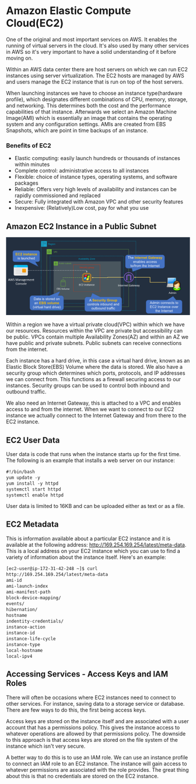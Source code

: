 # Amazon Elastic Compute Cloud(EC2)
One of the original and most important services on AWS. It enables the running of virtual servers in the cloud. It's also used by many other services in AWS so it's very important to have a solid understanding of it before moving on.

Within an AWS data center there are host servers on which we can run EC2 instances using server virtualization. The EC2 hosts are managed by AWS and users manage the EC2 instance that is run on top of the host servers.

When launching instances we have to choose an instance type(hardware profile), which designates different combinations of CPU, memory, storage, and networking. This determines both the cost and the performance capabilities of that instance. Afterwards we select an Amazon Machine Image(AMI) which is essentially an image that contains the operating system and any configuration settings. AMIs are created from EBS Snapshots, which are point in time backups of an instance. 

### Benefits of EC2
- Elastic computing: easily launch hundreds or thousands of instances within minutes
- Complete control: administrative access to all instances
- Flexible: choice of instance types, operating systems, and software packages
- Reliable: Offers very high levels of availability and instances can be rapidly commissioned and replaced
- Secure: Fully integrated with Amazon VPC and other security features
- Inexpensive: (Relatively)Low cost, pay for what you use

## Amazon EC2 Instance in a Public Subnet
![ec2_public_subnet](./assets/ec2_public_subnet.png)

Within a region we have a virtual private cloud(VPC) within which we have our resources. Resources within the VPC are private but accessibility can be public. VPCs contain multiple Availability Zones(AZ) and within an AZ we have public and private subnets. Public subnets can receive connections from the internet.

Each instance has a hard drive, in this case a virtual hard drive, known as an Elastic Block Store(EBS) Volume where the data is stored. We also have a security group which determines which ports, protocols, and IP addresses we can connect from. This functions as a firewall securing access to our instances. Security groups can be used to control both inbound and outbound traffic.

We also need an Internet Gateway, this is attached to a VPC and enables access to and from the internet. When we want to connect to our EC2 instance we actually connect to the Internet Gateway and from there to the EC2 instance. 

## EC2 User Data
User data is code that runs when the instance starts up for the first time. The following is an example that installs a web server on our instance:

```Shell
#!/bin/bash
yum update -y
yum install -y httpd
systemctl start httpd
systemctl enable httpd
```

User data is limited to 16KB and can be uploaded either as text or as a file.

## EC2 Metadata
This is information available about a particular EC2 instance and it is available at the following address: http://169.254.169.254/latest/meta-data. This is a local address on your EC2 instance which you can use to find a variety of information about the instance itself. Here's an example:

```Shell
[ec2-user@ip-172-31-42-248 ~]$ curl http://169.254.169.254/latest/meta-data
ami-id
ami-launch-index
ami-manifest-path
block-device-mapping/
events/
hibernation/
hostname
indentity-credentials/
instance-action
instance-id
instance-life-cycle
instance-type
local-hostname
local-ipv4
```

## Accessing Services - Access Keys and IAM Roles
There will often be occasions where EC2 instances need to connect to other services. For instance, saving data to a storage service or database. There are few ways to do this, the first being access keys. 

Access keys are stored on the instance itself and are associated with a user account that has a permissions policy. This gives the instance access to whatever operations are allowed by that permissions policy. The downside to this approach is that access keys are stored on the file system of the instance which isn't very secure.

A better way to do this is to use an IAM role. We can use an instance profile to connect an IAM role to an EC2 instance. The instance will gain access to whatever permissions are associated with the role provides. The great thing about this is that no credentials are stored on the EC2 instance. 
